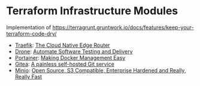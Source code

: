 # Terraform Infrastructure Modules

Implementation of https://terragrunt.gruntwork.io/docs/features/keep-your-terraform-code-dry/

* [Traefik](./traefik/README.md): [The Cloud Native Edge Router](https://containo.us/traefik/)
* [Drone](./drone/README.md): [Automate Software Testing and Delivery](https://drone.io/)
* [Portainer](./portainer/README.md): [Making Docker Management Easy](https://www.portainer.io)
* [Gitea](./gitea/README.md): [A painless self-hosted Git service](https://gitea.io)
* [Minio](./minio/README.md): [Open Source, S3 Compatible, Enterprise Hardened and Really, Really Fast](https://min.io/)
